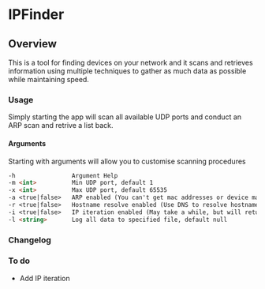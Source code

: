 # IPFinder

## Overview

This is a tool for finding devices on your network and it scans and retrieves information using multiple techniques to gather as much data as possible while maintaining speed.

### Usage

Simply starting the app will scan all available UDP ports and conduct an ARP scan and retrive a list back.

#### Arguments
Starting with arguments will allow you to customise scanning procedures
```markdown
-h                Argument Help
-m <int>          Min UDP port, default 1
-x <int>          Max UDP port, default 65535
-a <true|false>   ARP enabled (You can't get mac addresses or device manufacturer without this), default true
-r <true|false>   Hostname resolve enabled (Use DNS to resolve hostname), default true
-i <true|false>   IP iteration enabled (May take a while, but will return most devices), default false
-l <string>       Log all data to specified file, default null
```

### Changelog


### To do

- Add IP iteration
